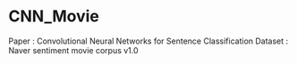 # CNN_Movie
Paper   : Convolutional Neural Networks for Sentence Classification
Dataset : Naver sentiment movie corpus v1.0
